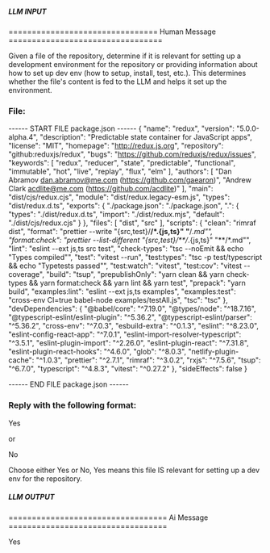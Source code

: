 ##### LLM INPUT #####
================================ Human Message =================================

Given a file of the repository, determine if it is relevant for setting up a development environment for the repository or providing information about how to set up dev env (how to setup, install, test, etc.). This determines whether the file's content is fed to the LLM and helps it set up the environment.

### File:
------ START FILE package.json ------
{
  "name": "redux",
  "version": "5.0.0-alpha.4",
  "description": "Predictable state container for JavaScript apps",
  "license": "MIT",
  "homepage": "http://redux.js.org",
  "repository": "github:reduxjs/redux",
  "bugs": "https://github.com/reduxjs/redux/issues",
  "keywords": [
    "redux",
    "reducer",
    "state",
    "predictable",
    "functional",
    "immutable",
    "hot",
    "live",
    "replay",
    "flux",
    "elm"
  ],
  "authors": [
    "Dan Abramov <dan.abramov@me.com> (https://github.com/gaearon)",
    "Andrew Clark <acdlite@me.com> (https://github.com/acdlite)"
  ],
  "main": "dist/cjs/redux.cjs",
  "module": "dist/redux.legacy-esm.js",
  "types": "dist/redux.d.ts",
  "exports": {
    "./package.json": "./package.json",
    ".": {
      "types": "./dist/redux.d.ts",
      "import": "./dist/redux.mjs",
      "default": "./dist/cjs/redux.cjs"
    }
  },
  "files": [
    "dist",
    "src"
  ],
  "scripts": {
    "clean": "rimraf dist",
    "format": "prettier --write \"{src,test}/**/*.{js,ts}\" \"**/*.md\"",
    "format:check": "prettier --list-different \"{src,test}/**/*.{js,ts}\" \"**/*.md\"",
    "lint": "eslint --ext js,ts src test",
    "check-types": "tsc --noEmit && echo \"Types compiled\"",
    "test": "vitest --run",
    "test:types": "tsc -p test/typescript && echo \"Typetests passed\"",
    "test:watch": "vitest",
    "test:cov": "vitest --coverage",
    "build": "tsup",
    "prepublishOnly": "yarn clean && yarn check-types && yarn format:check && yarn lint && yarn test",
    "prepack": "yarn build",
    "examples:lint": "eslint --ext js,ts examples",
    "examples:test": "cross-env CI=true babel-node examples/testAll.js",
    "tsc": "tsc"
  },
  "devDependencies": {
    "@babel/core": "^7.19.0",
    "@types/node": "^18.7.16",
    "@typescript-eslint/eslint-plugin": "^5.36.2",
    "@typescript-eslint/parser": "^5.36.2",
    "cross-env": "^7.0.3",
    "esbuild-extra": "^0.1.3",
    "eslint": "^8.23.0",
    "eslint-config-react-app": "^7.0.1",
    "eslint-import-resolver-typescript": "^3.5.1",
    "eslint-plugin-import": "^2.26.0",
    "eslint-plugin-react": "^7.31.8",
    "eslint-plugin-react-hooks": "^4.6.0",
    "glob": "^8.0.3",
    "netlify-plugin-cache": "^1.0.3",
    "prettier": "^2.7.1",
    "rimraf": "^3.0.2",
    "rxjs": "^7.5.6",
    "tsup": "^6.7.0",
    "typescript": "^4.8.3",
    "vitest": "^0.27.2"
  },
  "sideEffects": false
}

------ END FILE package.json ------

### Reply with the following format:

<rel>Yes</rel>

or

<rel>No</rel>

Choose either Yes or No, Yes means this file IS relevant for setting up a dev env for the repository.

##### LLM OUTPUT #####
================================== Ai Message ==================================

<rel>Yes</rel>